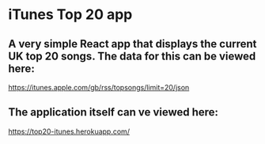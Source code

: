 # iTunes Top 20 app

## A very simple React app that displays the current UK top 20 songs. The data for this can be viewed here:
https://itunes.apple.com/gb/rss/topsongs/limit=20/json

## The application itself can ve viewed here:
https://top20-itunes.herokuapp.com/



